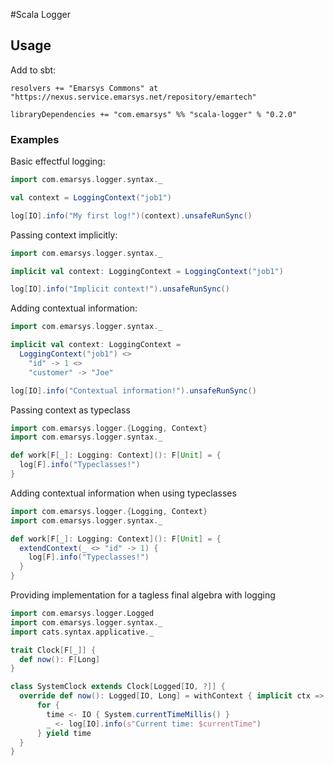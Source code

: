 #Scala Logger

## Usage

Add to sbt:

```sbtshell
resolvers += "Emarsys Commons" at "https://nexus.service.emarsys.net/repository/emartech" 

libraryDependencies += "com.emarsys" %% "scala-logger" % "0.2.0"
```

### Examples

Basic effectful logging:

```scala
import com.emarsys.logger.syntax._

val context = LoggingContext("job1")

log[IO].info("My first log!")(context).unsafeRunSync()
```

Passing context implicitly:

```scala
import com.emarsys.logger.syntax._

implicit val context: LoggingContext = LoggingContext("job1")

log[IO].info("Implicit context!").unsafeRunSync()
```

Adding contextual information:

```scala
import com.emarsys.logger.syntax._

implicit val context: LoggingContext = 
  LoggingContext("job1") <> 
    "id" -> 1 <>
    "customer" -> "Joe"

log[IO].info("Contextual information!").unsafeRunSync()
```

Passing context as typeclass

```scala
import com.emarsys.logger.{Logging, Context}
import com.emarsys.logger.syntax._

def work[F[_]: Logging: Context](): F[Unit] = {
  log[F].info("Typeclasses!")
}
```

Adding contextual information when using typeclasses

```scala
import com.emarsys.logger.{Logging, Context}
import com.emarsys.logger.syntax._

def work[F[_]: Logging: Context](): F[Unit] = {
  extendContext(_ <> "id" -> 1) {
    log[F].info("Typeclasses!")  
  }
}
```

Providing implementation for a tagless final algebra with logging

```scala
import com.emarsys.logger.Logged
import com.emarsys.logger.syntax._
import cats.syntax.applicative._

trait Clock[F[_]] {
  def now(): F[Long]
}

class SystemClock extends Clock[Logged[IO, ?]] {
  override def now(): Logged[IO, Long] = withContext { implicit ctx =>
      for {
        time <- IO { System.currentTimeMillis() }
        _ <- log[IO].info(s"Current time: $currentTime")
      } yield time
  }
}

```